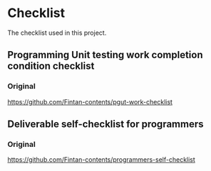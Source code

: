 # Checklist

The checklist used in this project.

## Programming Unit testing work completion condition checklist

### Original

https://github.com/Fintan-contents/pgut-work-checklist

## Deliverable self-checklist for programmers

### Original

https://github.com/Fintan-contents/programmers-self-checklist
